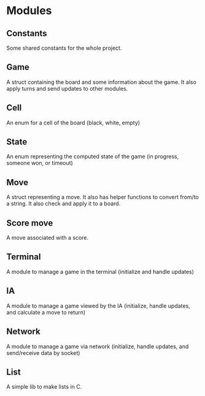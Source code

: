 # Modules

## Constants

Some shared constants for the whole project.

## Game

A struct containing the board and some information about the game.
It also apply turns and send updates to other modules.

## Cell

An enum for a cell of the board (black, white, empty)

## State

An enum representing the computed state of the game (in progress, someone won, or timeout)

## Move

A struct representing a move.
It also has helper functions to convert from/to a string.
It also check and apply it to a board.

## Score move

A move associated with a score.

## Terminal

A module to manage a game in the terminal (initialize and handle updates)

## IA

A module to manage a game viewed by the IA (initialize, handle updates, and calculate a move to return)

## Network

A module to manage a game via network (initialize, handle updates, and send/receive data by socket)

## List

A simple lib to make lists in C.

